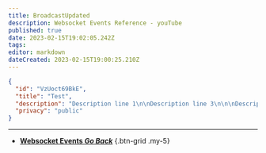 ```yaml
---
title: BroadcastUpdated
description: Websocket Events Reference - youTube
published: true
date: 2023-02-15T19:02:05.242Z
tags: 
editor: markdown
dateCreated: 2023-02-15T19:00:25.210Z
---
```


```json
{
  "id": "VzUoct69BkE",
  "title": "Test",
  "description": "Description line 1\n\nDescription line 3\n\n\nDescription line 6",
  "privacy": "public"
}
```

---

- [<i class="mdi mdi-chevron-left"></i>**Websocket Events *Go Back***](/Servers-Clients/WebSocket-Server/Events)
{.btn-grid .my-5}